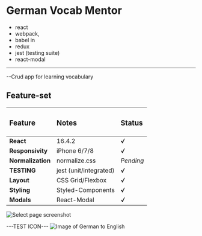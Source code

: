 # German Vocab Mentor


+ react
+ webpack, 
+ babel in 
+ redux
+ jest (testing suite)
+ react-modal

---

--Crud app for learning vocabulary

## Feature-set

| <h3>Feature</h3>  | <h3>Notes</h3>         | <h3>Status</h3> |
| :---------------- | :--------------------- | :-------------- |
| **React**         | 16.4.2                 | ***√***         |
| **Responsivity**  | iPhone 6/7/8           | ***√***         |
| **Normalization** | normalize.css          | *Pending*       |
| **TESTING**       | jest (unit/integrated) | ***√***         |
| **Layout**        | CSS Grid/Flexbox       | ***√***         |
| **Styling**       | Styled-Components      | ***√***         |
| **Modals**        | React-Modal            | ***√***         |

![Select page screenshot](https://github.com/beauhaus/react-hooks-todo-app/blob/master/readmeRefImg/germanvocabmentorscrn.jpg?raw=true "Select page screenshot")

---TEST ICON---
![Image of German to English](https://www.dropbox.com/s/48w2brxgauatb79/German-Eng-glossary_preview.png?raw=1)